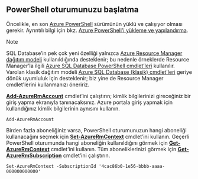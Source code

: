 
## PowerShell oturumunuzu başlatma
Öncelikle, en son [Azure PowerShell](https://msdn.microsoft.com/library/mt619274.aspx) sürümünün yüklü ve çalışıyor olması gerekir. Ayrıntılı bilgi için bkz. [Azure PowerShell'i yükleme ve yapılandırma](../articles/powershell-install-configure.md).

> [!NOTE]
> SQL Database’in pek çok yeni özelliği yalnızca [Azure Resource Manager dağıtım modeli](../articles/resource-group-overview.md) kullanıldığında desteklenir; bu nedenle örneklerde Resource Manager’la ilgili [Azure SQL Database PowerShell cmdlet’leri](https://msdn.microsoft.com/library/azure/mt574084.aspx) kullanılır. Varolan klasik dağıtım modeli [Azure SQL Database (klasik) cmdlet'leri](https://msdn.microsoft.com/library/azure/dn546723.aspx) geriye dönük uyumluluk için desteklenir; biz yine de Resource Manager cmdlet'lerini kullanmanızı öneririz.
> 
> 

[**Add-AzureRmAccount**](https://msdn.microsoft.com/library/mt619267.aspx) cmdlet’ini çalıştırın; kimlik bilgilerinizi gireceğiniz bir giriş yapma ekranıyla tanınacaksınız. Azure portala giriş yapmak için kullandığınız kimlik bilgilerinin aynısını kullanın.

    Add-AzureRmAccount

Birden fazla aboneliğiniz varsa, PowerShell oturumunuzun hangi aboneliği kullanacağını seçmek için [**Set-AzureRmContext**](https://msdn.microsoft.com/library/mt619263.aspx) cmdlet’ini kullanın. Geçerli PowerShell oturumunda hangi aboneliğin kullanıldığını görmek için [**Get-AzureRmContext**](https://msdn.microsoft.com/library/mt619265.aspx) cmdlet’ini kullanın. Tüm aboneliklerinizi görmek için [**Get-AzureRmSubscription**](https://msdn.microsoft.com/library/mt619284.aspx) cmdlet’ini çalıştırın.

    Set-AzureRmContext -SubscriptionId '4cac86b0-1e56-bbbb-aaaa-000000000000'


<!--HONumber=Sep16_HO3-->


